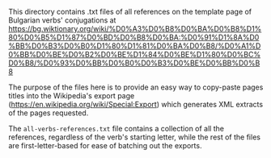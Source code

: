 This directory contains .txt files of all references on the template page of Bulgarian
verbs' conjugations at
https://bg.wiktionary.org/wiki/%D0%A3%D0%B8%D0%BA%D0%B8%D1%80%D0%B5%D1%87%D0%BD%D0%B8%D0%BA:%D0%91%D1%8A%D0%BB%D0%B3%D0%B0%D1%80%D1%81%D0%BA%D0%B8/%D0%A1%D0%BB%D0%BE%D0%B2%D0%BE%D1%84%D0%BE%D1%80%D0%BC%D0%B8/%D0%93%D0%BB%D0%B0%D0%B3%D0%BE%D0%BB%D0%B8

The purpose of the files here is to provide an easy way to copy-paste pages titles into
the Wikipedia's export page (https://en.wikipedia.org/wiki/Special:Export) which generates
XML extracts of the pages requested.

The `all-verbs-references.txt` file contains a collection of all the references, regardless
of the verb's starting letter, while the rest of the files are first-letter-based for ease
of batching out the exports.